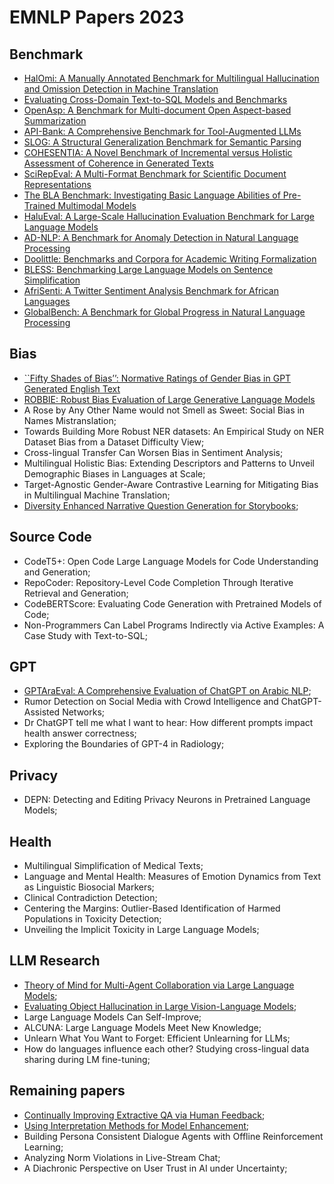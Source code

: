 # EMNLP Papers 2023

## Benchmark 

- [HalOmi: A Manually Annotated Benchmark for Multilingual Hallucination and Omission Detection in Machine Translation](HalOmi.pdf)
- [Evaluating Cross-Domain Text-to-SQL Models and Benchmarks](Text-to-SQL.pdf)
- [OpenAsp: A Benchmark for Multi-document Open Aspect-based Summarization](OpenASP.pdf)
- [API-Bank: A Comprehensive Benchmark for Tool-Augmented LLMs](API-Bank.pdf)
- [SLOG: A Structural Generalization Benchmark for Semantic Parsing](SLOG.pdf)
- [COHESENTIA: A Novel Benchmark of Incremental versus Holistic Assessment of Coherence in Generated Texts](CoheSentia.pdf)
- [SciRepEval: A Multi-Format Benchmark for Scientific Document Representations](SciRepEval.pdf)
- [The BLA Benchmark: Investigating Basic Language Abilities of Pre-Trained Multimodal Models](BLA.pdf)
- [HaluEval: A Large-Scale Hallucination Evaluation Benchmark for Large Language Models](HaluEval.pdf)
- [AD-NLP: A Benchmark for Anomaly Detection in Natural Language Processing](AD-NLP.pdf)
- [Doolittle: Benchmarks and Corpora for Academic Writing Formalization](Doolittle.pdf)
- [BLESS: Benchmarking Large Language Models on Sentence Simplification](BLESS.pdf)
- [AfriSenti: A Twitter Sentiment Analysis Benchmark for African Languages](AfriSenti.pdf)
- [GlobalBench: A Benchmark for Global Progress in Natural Language Processing](GlobalBench.pdf)

## Bias 

- [``Fifty Shades of Bias’’: Normative Ratings of Gender Bias in GPT Generated English Text](Fifty-Shades-of-Bias.pdf)
- [ROBBIE: Robust Bias Evaluation of Large Generative Language Models](ROBBIE.pdf)
- A Rose by Any Other Name would not Smell as Sweet: Social Bias in Names Mistranslation;
- Towards Building More Robust NER datasets: An Empirical Study on NER Dataset Bias from a Dataset Difficulty View;
- Cross-lingual Transfer Can Worsen Bias in Sentiment Analysis;
- Multilingual Holistic Bias: Extending Descriptors and Patterns to Unveil Demographic Biases in Languages at Scale;
- Target-Agnostic Gender-Aware Contrastive Learning for Mitigating Bias in Multilingual Machine Translation;
- [Diversity Enhanced Narrative Question Generation for Storybooks](Storybooks.pdf);  


## Source Code 

- CodeT5+: Open Code Large Language Models for Code Understanding and Generation;
- RepoCoder: Repository-Level Code Completion Through Iterative Retrieval and Generation;
- CodeBERTScore: Evaluating Code Generation with Pretrained Models of Code;
- Non-Programmers Can Label Programs Indirectly via Active Examples: A Case Study with Text-to-SQL;

## GPT

- [GPTAraEval: A Comprehensive Evaluation of ChatGPT on Arabic NLP](GPTAraEval.pdf);
- Rumor Detection on Social Media with Crowd Intelligence and ChatGPT-Assisted Networks;
- Dr ChatGPT tell me what I want to hear: How different prompts impact health answer correctness;
- Exploring the Boundaries of GPT-4 in Radiology;

## Privacy 

- DEPN: Detecting and Editing Privacy Neurons in Pretrained Language Models;

## Health

- Multilingual Simplification of Medical Texts;
- Language and Mental Health: Measures of Emotion Dynamics from Text as Linguistic Biosocial Markers;
- Clinical Contradiction Detection;
- Centering the Margins: Outlier-Based Identification of Harmed Populations in Toxicity Detection;
- Unveiling the Implicit Toxicity in Large Language Models;

## LLM Research

- [Theory of Mind for Multi-Agent Collaboration via Large Language Models](Theory-of-Mind.pdf);
- [Evaluating Object Hallucination in Large Vision-Language Models](Object-Hallucination.pdf);
- Large Language Models Can Self-Improve;
- ALCUNA: Large Language Models Meet New Knowledge;
- Unlearn What You Want to Forget: Efficient Unlearning for LLMs;
- How do languages influence each other? Studying cross-lingual data sharing during LM fine-tuning;


## Remaining papers 

- [Continually Improving Extractive QA via Human Feedback](Improving-Extractive-QA.pdf);
- [Using Interpretation Methods for Model Enhancement](Interpretation-Methods.pdf);
- Building Persona Consistent Dialogue Agents with Offline Reinforcement Learning;
- Analyzing Norm Violations in Live-Stream Chat;
- A Diachronic Perspective on User Trust in AI under Uncertainty;



